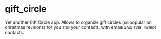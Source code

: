 gift_circle
===========

Yet another Gift Circle app. Allows to organize gift circles (so
popular on christmas reunions) for you and your contacts, with
email/SMS (via Twilio) contacts.

